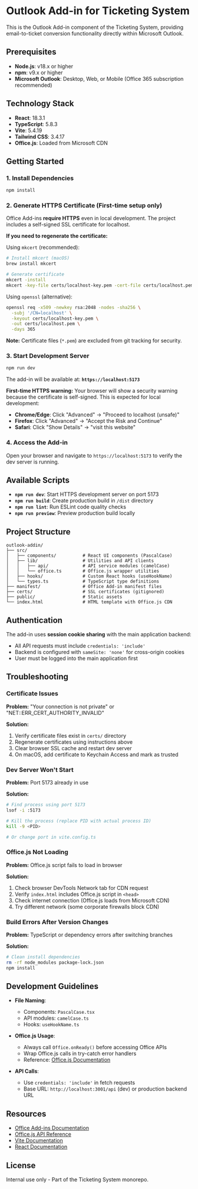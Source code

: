 # Outlook Add-in for Ticketing System

This is the Outlook Add-in component of the Ticketing System, providing email-to-ticket conversion functionality directly within Microsoft Outlook.

## Prerequisites

- **Node.js**: v18.x or higher
- **npm**: v9.x or higher
- **Microsoft Outlook**: Desktop, Web, or Mobile (Office 365 subscription recommended)

## Technology Stack

- **React**: 18.3.1
- **TypeScript**: 5.8.3
- **Vite**: 5.4.19
- **Tailwind CSS**: 3.4.17
- **Office.js**: Loaded from Microsoft CDN

## Getting Started

### 1. Install Dependencies

```bash
npm install
```

### 2. Generate HTTPS Certificate (First-time setup only)

Office Add-ins **require HTTPS** even in local development. The project includes a self-signed SSL certificate for localhost.

**If you need to regenerate the certificate:**

Using `mkcert` (recommended):
```bash
# Install mkcert (macOS)
brew install mkcert

# Generate certificate
mkcert -install
mkcert -key-file certs/localhost-key.pem -cert-file certs/localhost.pem localhost
```

Using `openssl` (alternative):
```bash
openssl req -x509 -newkey rsa:2048 -nodes -sha256 \
  -subj '/CN=localhost' \
  -keyout certs/localhost-key.pem \
  -out certs/localhost.pem \
  -days 365
```

**Note:** Certificate files (`*.pem`) are excluded from git tracking for security.

### 3. Start Development Server

```bash
npm run dev
```

The add-in will be available at: **`https://localhost:5173`**

**First-time HTTPS warning:** Your browser will show a security warning because the certificate is self-signed. This is expected for local development:
- **Chrome/Edge**: Click "Advanced" → "Proceed to localhost (unsafe)"
- **Firefox**: Click "Advanced" → "Accept the Risk and Continue"
- **Safari**: Click "Show Details" → "visit this website"

### 4. Access the Add-in

Open your browser and navigate to `https://localhost:5173` to verify the dev server is running.

## Available Scripts

- **`npm run dev`**: Start HTTPS development server on port 5173
- **`npm run build`**: Create production build in `/dist` directory
- **`npm run lint`**: Run ESLint code quality checks
- **`npm run preview`**: Preview production build locally

## Project Structure

```
outlook-addin/
├── src/
│   ├── components/          # React UI components (PascalCase)
│   ├── lib/                 # Utilities and API clients
│   │   ├── api/             # API service modules (camelCase)
│   │   └── office.ts        # Office.js wrapper utilities
│   ├── hooks/               # Custom React hooks (useHookName)
│   └── types.ts             # TypeScript type definitions
├── manifest/                # Office Add-in manifest files
├── certs/                   # SSL certificates (gitignored)
├── public/                  # Static assets
└── index.html               # HTML template with Office.js CDN
```

## Authentication

The add-in uses **session cookie sharing** with the main application backend:
- All API requests must include `credentials: 'include'`
- Backend is configured with `sameSite: 'none'` for cross-origin cookies
- User must be logged into the main application first

## Troubleshooting

### Certificate Issues

**Problem:** "Your connection is not private" or "NET::ERR_CERT_AUTHORITY_INVALID"

**Solution:**
1. Verify certificate files exist in `certs/` directory
2. Regenerate certificates using instructions above
3. Clear browser SSL cache and restart dev server
4. On macOS, add certificate to Keychain Access and mark as trusted

### Dev Server Won't Start

**Problem:** Port 5173 already in use

**Solution:**
```bash
# Find process using port 5173
lsof -i :5173

# Kill the process (replace PID with actual process ID)
kill -9 <PID>

# Or change port in vite.config.ts
```

### Office.js Not Loading

**Problem:** Office.js script fails to load in browser

**Solution:**
1. Check browser DevTools Network tab for CDN request
2. Verify `index.html` includes Office.js script in `<head>`
3. Check internet connection (Office.js loads from Microsoft CDN)
4. Try different network (some corporate firewalls block CDN)

### Build Errors After Version Changes

**Problem:** TypeScript or dependency errors after switching branches

**Solution:**
```bash
# Clean install dependencies
rm -rf node_modules package-lock.json
npm install
```

## Development Guidelines

- **File Naming**:
  - Components: `PascalCase.tsx`
  - API modules: `camelCase.ts`
  - Hooks: `useHookName.ts`

- **Office.js Usage**:
  - Always call `Office.onReady()` before accessing Office APIs
  - Wrap Office.js calls in try-catch error handlers
  - Reference: [Office.js Documentation](https://learn.microsoft.com/en-us/office/dev/add-ins/)

- **API Calls**:
  - Use `credentials: 'include'` in fetch requests
  - Base URL: `http://localhost:3001/api` (dev) or production backend URL

## Resources

- [Office Add-ins Documentation](https://learn.microsoft.com/en-us/office/dev/add-ins/)
- [Office.js API Reference](https://learn.microsoft.com/en-us/javascript/api/office)
- [Vite Documentation](https://vitejs.dev/)
- [React Documentation](https://react.dev/)

## License

Internal use only - Part of the Ticketing System monorepo.
